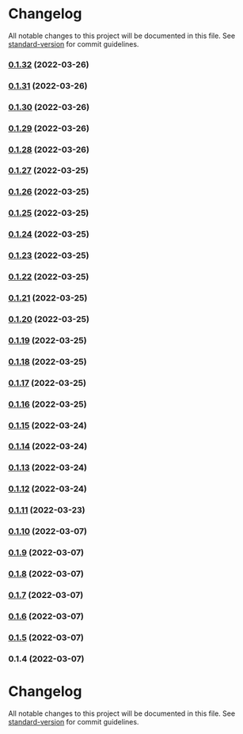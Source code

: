 # Changelog

All notable changes to this project will be documented in this file. See [standard-version](https://github.com/conventional-changelog/standard-version) for commit guidelines.

### [0.1.32](https://github.com/srclaunch/icons/compare/v0.1.31...v0.1.32) (2022-03-26)

### [0.1.31](https://github.com/srclaunch/icons/compare/v0.1.30...v0.1.31) (2022-03-26)

### [0.1.30](https://github.com/srclaunch/icons/compare/v0.1.29...v0.1.30) (2022-03-26)

### [0.1.29](https://github.com/srclaunch/icons/compare/v0.1.28...v0.1.29) (2022-03-26)

### [0.1.28](https://github.com/srclaunch/icons/compare/v0.1.27...v0.1.28) (2022-03-26)

### [0.1.27](https://github.com/srclaunch/icons/compare/v0.1.26...v0.1.27) (2022-03-25)

### [0.1.26](https://github.com/srclaunch/icons/compare/v0.1.25...v0.1.26) (2022-03-25)

### [0.1.25](https://github.com/srclaunch/icons/compare/v0.1.24...v0.1.25) (2022-03-25)

### [0.1.24](https://github.com/srclaunch/icons/compare/v0.1.23...v0.1.24) (2022-03-25)

### [0.1.23](https://github.com/srclaunch/icons/compare/v0.1.22...v0.1.23) (2022-03-25)

### [0.1.22](https://github.com/srclaunch/icons/compare/v0.1.21...v0.1.22) (2022-03-25)

### [0.1.21](https://github.com/srclaunch/icons/compare/v0.1.20...v0.1.21) (2022-03-25)

### [0.1.20](https://github.com/srclaunch/icons/compare/v0.1.19...v0.1.20) (2022-03-25)

### [0.1.19](https://github.com/srclaunch/icons/compare/v0.1.18...v0.1.19) (2022-03-25)

### [0.1.18](https://github.com/srclaunch/icons/compare/v0.1.17...v0.1.18) (2022-03-25)

### [0.1.17](https://github.com/srclaunch/icons/compare/v0.1.16...v0.1.17) (2022-03-25)

### [0.1.16](https://github.com/srclaunch/icons/compare/v0.1.15...v0.1.16) (2022-03-25)

### [0.1.15](https://github.com/srclaunch/icons/compare/v0.1.14...v0.1.15) (2022-03-24)

### [0.1.14](https://github.com/srclaunch/icons/compare/v0.1.13...v0.1.14) (2022-03-24)

### [0.1.13](https://github.com/srclaunch/icons/compare/v0.1.12...v0.1.13) (2022-03-24)

### [0.1.12](https://github.com/srclaunch/icons/compare/v0.1.11...v0.1.12) (2022-03-24)

### [0.1.11](https://github.com/srclaunch/icons/compare/v0.1.10...v0.1.11) (2022-03-23)

### [0.1.10](https://github.com/srclaunch/icons/compare/v0.1.9...v0.1.10) (2022-03-07)

### [0.1.9](https://github.com/srclaunch/icons/compare/v0.1.8...v0.1.9) (2022-03-07)

### [0.1.8](https://github.com/srclaunch/icons/compare/v0.1.7...v0.1.8) (2022-03-07)

### [0.1.7](https://github.com/srclaunch/icons/compare/v0.1.6...v0.1.7) (2022-03-07)

### [0.1.6](https://github.com/srclaunch/icons/compare/v0.1.5...v0.1.6) (2022-03-07)

### [0.1.5](https://github.com/srclaunch/icons/compare/v0.1.4...v0.1.5) (2022-03-07)

### 0.1.4 (2022-03-07)

# Changelog

All notable changes to this project will be documented in this file. See [standard-version](https://github.com/conventional-changelog/standard-version) for commit guidelines.
